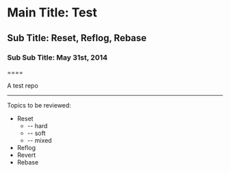 # Main Title: Test
## Sub Title: Reset, Reflog, Rebase
### Sub Sub Title: May 31st, 2014
====

A test repo

----
Topics to be reviewed:
* Reset
  * -- hard
  * -- soft
  * -- mixed
* Reflog
* Revert
* Rebase
